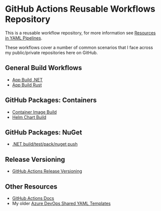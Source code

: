 # GitHub Actions Reusable Workflows Repository

This is a reusable workflow repository, for more information see [Resources in YAML Pipelines](https://docs.github.com/en/actions/using-workflows/reusing-workflows).

These workflows cover a number of common scenarios that I face across my public/private repositories here on GitHub.

## General Build Workflows

- [App Build .NET](.github/workflows/app-build-dotnet.yml)
- [App Build Rust](.github/workflows/app-build-rust.yml)

## GitHub Packages: Containers

- [Container Image Build](.github/workflows/container-image-build.yml)
- [Helm Chart Build](.github/workflows/helm-chart-build.yml)

## GitHub Packages: NuGet

- [.NET build/test/pack/nuget push](.github/workflows/dotnet-publish-nuget.yml)

## Release Versioning

- [GitHub Actions Release Versioning](.github/workflows/gha-release-versioning.yml)

## Other Resources

- [GitHub Actions Docs](https://docs.github.com/en/actions)
- My older [Azure DevOps Shared YAML Templates](https://github.com/f2calv/CasCap.YAMLTemplates)
